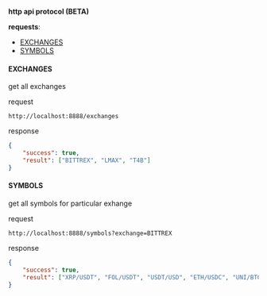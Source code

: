 **http api protocol (BETA)**

**requests**:

* [EXCHANGES](#exchanges) 
* [SYMBOLS](#symbols)
  


#### EXCHANGES 
get all exchanges    

request

```
http://localhost:8888/exchanges
```

response

``` json
{
	"success": true,
	"result": ["BITTREX", "LMAX", "T4B"]
}
```

#### SYMBOLS 
get all symbols for particular exhange    

request

```
http://localhost:8888/symbols?exchange=BITTREX
```

response

``` json
{
	"success": true,
	"result": ["XRP/USDT", "FOL/USDT", "USDT/USD", "ETH/USDC", "UNI/BTC"]
}
```